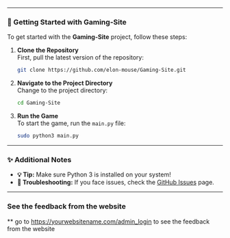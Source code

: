 
---

### 🚀 Getting Started with **Gaming-Site**

To get started with the **Gaming-Site** project, follow these steps:

1. **Clone the Repository**  
   First, pull the latest version of the repository:
   ```bash
   git clone https://github.com/elon-mouse/Gaming-Site.git
   ```

2. **Navigate to the Project Directory**  
   Change to the project directory:
   ```bash
   cd Gaming-Site
   ```

3. **Run the Game**  
   To start the game, run the `main.py` file:
   ```bash
   sudo python3 main.py
   ```

---

### ✨ Additional Notes

- **💡 Tip:** Make sure Python 3 is installed on your system!
- **🔧 Troubleshooting:** If you face issues, check the [GitHub Issues](https://github.com/elon-mouse/Gaming-Site/issues) page.

---
### See the feedback from the website

** go to https://yourwebsitename.com/admin_login to see the feedback from the website